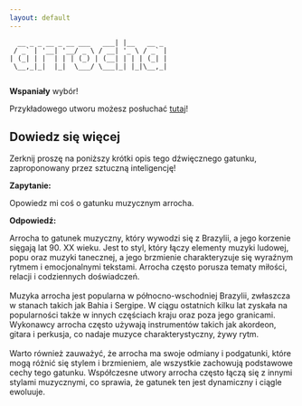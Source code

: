 ```yaml
---
layout: default
---
```


```                           _           
  __ _ _ __ _ __ ___   ___| |__   __ _ 
 / _` | '__| '__/ _ \ / __| '_ \ / _` |
| (_| | |  | | | (_) | (__| | | | (_| |
 \__,_|_|  |_|  \___/ \___|_| |_|\__,_|
                                       
```
**Wspaniały** wybór!

Przykładowego utworu możesz posłuchać [tutaj](https://p.scdn.co/mp3-preview/125d70024c88bb1bf45666f6396dc21a181c416e)!
## Dowiedz się więcej
Zerknij proszę na poniższy krótki opis tego dźwięcznego gatunku, zaproponowany przez sztuczną inteligencję!



**Zapytanie:**

Opowiedz mi coś o gatunku muzycznym arrocha.

**Odpowiedź:**

Arrocha to gatunek muzyczny, który wywodzi się z Brazylii, a jego korzenie sięgają lat 90. XX wieku. Jest to styl, który łączy elementy muzyki ludowej, popu oraz muzyki tanecznej, a jego brzmienie charakteryzuje się wyraźnym rytmem i emocjonalnymi tekstami. Arrocha często porusza tematy miłości, relacji i codziennych doświadczeń.<br><br>Muzyka arrocha jest popularna w północno-wschodniej Brazylii, zwłaszcza w stanach takich jak Bahia i Sergipe. W ciągu ostatnich kilku lat zyskała na popularności także w innych częściach kraju oraz poza jego granicami. Wykonawcy arrocha często używają instrumentów takich jak akordeon, gitara i perkusja, co nadaje muzyce charakterystyczny, żywy rytm.<br><br>Warto również zauważyć, że arrocha ma swoje odmiany i podgatunki, które mogą różnić się stylem i brzmieniem, ale wszystkie zachowują podstawowe cechy tego gatunku. Współczesne utwory arrocha często łączą się z innymi stylami muzycznymi, co sprawia, że gatunek ten jest dynamiczny i ciągle ewoluuje.